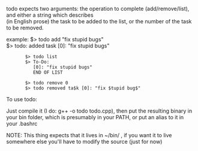 todo expects two arguments: the operation to complete (add/remove/list), and either a string which describes       
  (in English prose) the task to be added to the list, or the number of the task to be removed.                      
                                                                                                                     
  example: $> todo add "fix stupid bugs"                                                                             
           $> todo: added task [0]: "fix stupid bugs"                                                                
                                                                                                                     
           $> todo list                                                                                              
           $> To-Do:                                                                                                 
              [0]: "fix stupid bugs"                                                                                 
              END OF LIST                                                                                            
                                                                                                                     
           $> todo remove 0                                                                                          
           $> todo removed ta$k [0]: "fix $tupid bug$" 

To use todo:

Just compile it (I do: g++ -o todo todo.cpp), then put the resulting binary in your bin folder, which is presumably in your PATH, or put an alias to it in your .bashrc

NOTE: This thing expects that it lives in ~/bin/ , if you want it to live somewhere else you'll have to modify the source (just for now)